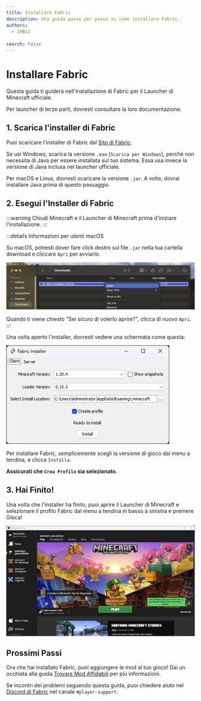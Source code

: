```yaml
---
title: Installare Fabric
description: Una guida passo per passo su come installare Fabric.
authors:
  - IMB11

search: false
---
```


# Installare Fabric

Questa guida ti guiderà nell'installazione di Fabric per il Launcher di Minecraft ufficiale.

Per launcher di terze parti, dovresti consultare la loro documentazione.

## 1. Scarica l'installer di Fabric

Puoi scaricare l'installer di Fabric dal [Sito di Fabric](https://fabricmc.net/use/).

Se usi Windows, scarica la versione `.exe` (`Scarica per Windows`), perché non necessita di Java per essere installata sul tuo sistema. Essa usa invece la versione di Java inclusa nel launcher ufficiale.

Per macOS e Linux, dovresti scaricare la versione `.jar`. A volte, dovrai installare Java prima di questo passaggio.

## 2. Esegui l'Installer di Fabric

:::warning
Chiudi Minecraft e il Launcher di Minecraft prima d'iniziare l'installazione.
:::

:::details Informazioni per utenti macOS

Su macOS, potresti dover fare click destro sul file `.jar` nella tua cartella download e cliccare `Apri` per avviarlo.

![Menu contestuale macOS sull'Installer di Fabric](/assets/players/installing-fabric/macos-downloads.png)

Quando ti viene chiesto "Sei sicuro di volerlo aprire?", clicca di nuovo `Apri`.
:::

Una volta aperto l'installer, dovresti vedere una schermata come questa:

![Fabric Installer con "Installa" evidenziato](/assets/players/installing-fabric/installer-screen.png)

Per installare Fabric, semplicemente scegli la versione di gioco dal menu a tendina, e clicca `Installa`.

**Assicurati che `Crea Profilo` sia selezionato.**

## 3. Hai Finito!

Una volta che l'installer ha finito, puoi aprire il Launcher di Minecraft e selezionare il profilo Fabric dal menu a tendina in basso a sinistra e premere Gioca!

![Launcher di Minecraft con il profilo Fabric selezionato](/assets/players/installing-fabric/launcher-screen.png)

## Prossimi Passi

Ora che hai installato Fabric, puoi aggiungere le mod al tuo gioco! Dai un occhiata alla guida [Trovare Mod Affidabili](./finding-mods) per più informazioni.

Se incontri dei problemi seguendo questa guida, puoi chiedere aiuto nel [Discord di Fabric](https://discord.gg/v6v4pMv) nel canale `#player-support`.
